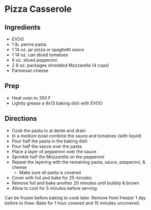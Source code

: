 # Pizza Casserole

## Ingredients

- EVOO
- 1 lb. penne pasta
- 1 14 oz. jar pizza or spaghetti sauce
- 1 14 oz. can diced tomatoes
- 6 oz. sliced pepperoni
- 2 8 oz. packages shredded Mozzarella (4 cups)
- Parmesan cheese

## Prep

- Heat oven to 350 F
- Lightly grease a 9x13 baking dish with EVOO

## Directions

- Cook the pasta to al dente and drain
- In a medium bowl combine the sauce and tomatoes (with liquid)
- Pour half the pasta in the baking dish
- Pour half the sauce over the pasta
- Place a layer of pepperoni over the sauce
- Sprinkle half the Mozzarella on the pepperoni
- Repeat the layering with the remaining pasta, sauce, pepperoni, & cheese
  - Make sure all pasta is covered
- Cover with foil and bake for 25 minutes
- Remove foil and bake another 20 minutes until bubbly & brown
- Allow to cool for 5 minutes before serving

Can be frozen before baking to cook later.
Remove from freezer 1 day before to thaw.
Bake for 1 hour covered and 15 minutes uncovered.

